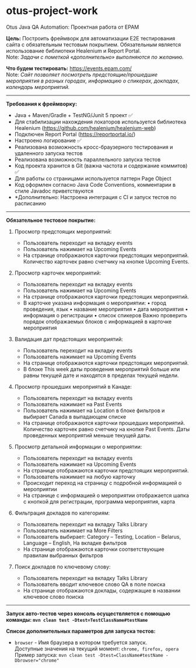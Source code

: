# otus-project-work
Otus Java QA Automation: Проектная работа от EPAM

**Цель:** Построить фреймворк для автоматизации Е2Е тестирования сайта с обязательным тестовым покрытием. Обязательным является использование библиотеки Healenium и Report Portal.<br>
Note: *Задачи с пометкой «*дополнительно*» выполняются по желанию.*

**Что будем тестировать:** https://events.epam.com/ <br>
Note: *Сайт позволяет посмотреть предстоящие/прошедшие мероприятия в разных городах, информацию о спикерах, докладах, календарь мероприятий.*

---

**Требования к фреймворку:**
- Java + Maven/Gradle + TestNG/Junit 5 проект ✅ 
- Для стабилизации нахождения локаторов используется библиотека Healenium (https://github.com/healenium/healenium-web)
- Подключен Report Portal (https://reportportal.io/)
- Настроено логирование ✅
- Реализована возможность кросс-браузерного тестирования и удаленного запуска тестов
- Реализована возможность параллельного запуска тестов
- Код проекта хранится в Git (важна частота и содержание коммитов) ✅
- Для работы со страницами используется паттерн Page Object
- Код оформлен согласно Java Code Conventions, комментарии в стиле Javadoc приветствуются
- *Дополнительно: Настроена интеграция с CI и запуск тестов по расписанию

---

**Обязательное тестовое покрытие:**<br>
1) Просмотр предстоящих мероприятий:
    * Пользователь переходит на вкладку events
    * Пользователь нажимает на Upcoming Events
    * На странице отображаются карточки предстоящих мероприятий. Количество карточек равно счетчику на кнопке Upcoming Events.

2) Просмотр карточек мероприятий:
    * Пользователь переходит на вкладку events
    * Пользователь нажимает на Upcoming Events
    * На странице отображаются карточки предстоящих мероприятий.
    * В карточке указана информация о мероприятии: • город проведения, язык • название мероприятия • дата мероприятия • информация о регистрации • список спикеров Важно проверить порядок отображаемых блоков с информацией в карточке мероприятия

3) Валидация дат предстоящих мероприятий:
    * Пользователь переходит на вкладку events
    * Пользователь нажимает на Upcoming Events
    * На странице отображаются карточки предстоящих мероприятий.
    * В блоке This week даты проведения мероприятий больше или равны текущей дате и находятся в пределах текущей недели.

4) Просмотр прошедших мероприятий в Канаде:
    * Пользователь переходит на вкладку events
    * Пользователь нажимает на Past Events
    * Пользователь нажимает на Location в блоке фильтров и выбирает Canada в выпадающем списке
    * На странице отображаются карточки прошедших мероприятий. Количество карточек равно счетчику на кнопке Past Events. Даты проведенных мероприятий меньше текущей даты.

5) Просмотр детальной информации о мероприятии:
    * Пользователь переходит на вкладку events
    * Пользователь нажимает на Upcoming Events
    * На странице отображаются карточки предстоящих мероприятий.
    * Пользователь нажимает на любую карточку
    * Происходит переход на страницу с подробной информацией о мероприятии
    * На странице с информацией о мероприятии отображается шапка с кнопкой для регистрации, программа мероприятия, карта

6) Фильтрация докладов по категориям:
    * Пользователь переходит на вкладку Talks Library
    * Пользователь нажимает на More Filters
    * Пользователь выбирает: Category – Testing, Location – Belarus, Language – English, На вкладке фильтров
    * На странице отображаются карточки соответствующие правилам выбранных фильтров

7) Поиск докладов по ключевому слову:
    * Пользователь переходит на вкладку Talks Library
    * Пользователь вводит ключевое слово QA в поле поиска
    * На странице отображаются доклады, содержащие в названии ключевое слово поиска


---

**Запуск авто-тестов через консоль осуществляется с помощью команды: `mvn clean test -Dtest=TestClassName#testName`**

**Список дополнительных параметров для запуска тестов:**<br>
- `browser` - Имя браузера в котором требуется запуск.<br>
      Доступные значения на текущий момент: `chrome, firefox, opera`<br>
      Пример запуска: `mvn clean test -Dtest=ClassName#testName -Dbrowser="chrome"`